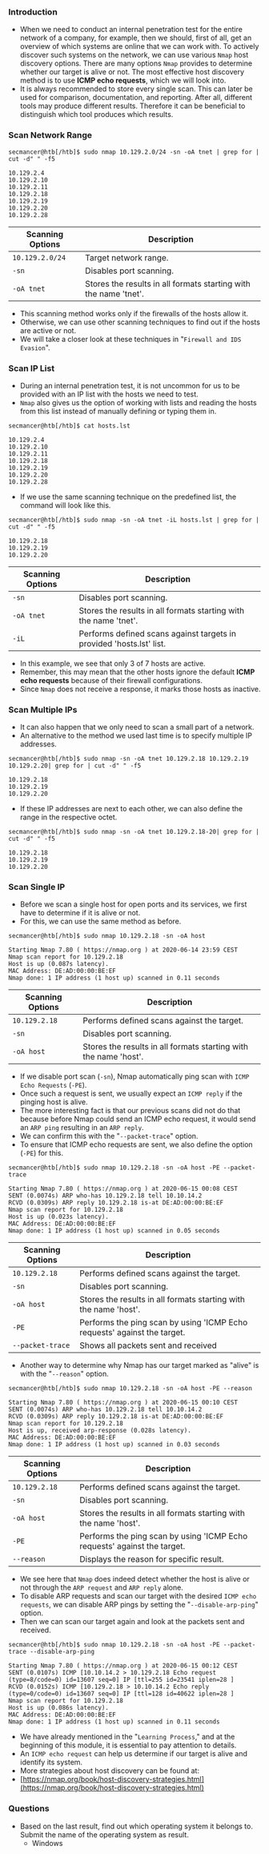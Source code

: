 ### Introduction
- When we need to conduct an internal penetration test for the entire network of a company, for example, then we should, first of all, get an overview of which systems are online that we can work with. To actively discover such systems on the network, we can use various `Nmap` host discovery options. There are many options `Nmap` provides to determine whether our target is alive or not. The most effective host discovery method is to use **ICMP echo requests**, which we will look into.
- It is always recommended to store every single scan. This can later be used for comparison, documentation, and reporting. After all, different tools may produce different results. Therefore it can be beneficial to distinguish which tool produces which results.

### Scan Network Range
```shell-session
secmancer@htb[/htb]$ sudo nmap 10.129.2.0/24 -sn -oA tnet | grep for | cut -d" " -f5

10.129.2.4
10.129.2.10
10.129.2.11
10.129.2.18
10.129.2.19
10.129.2.20
10.129.2.28
```

| **Scanning Options** | **Description** |
| --- | --- |
| `10.129.2.0/24` | Target network range. |
| `-sn` | Disables port scanning. |
| `-oA tnet` | Stores the results in all formats starting with the name 'tnet'. |

- This scanning method works only if the firewalls of the hosts allow it. 
- Otherwise, we can use other scanning techniques to find out if the hosts are active or not. 
- We will take a closer look at these techniques in "`Firewall and IDS Evasion`".



### Scan IP List
- During an internal penetration test, it is not uncommon for us to be provided with an IP list with the hosts we need to test.
- `Nmap` also gives us the option of working with lists and reading the hosts from this list instead of manually defining or typing them in.
```shell-session
secmancer@htb[/htb]$ cat hosts.lst

10.129.2.4
10.129.2.10
10.129.2.11
10.129.2.18
10.129.2.19
10.129.2.20
10.129.2.28
```
- If we use the same scanning technique on the predefined list, the command will look like this.
```shell-session
secmancer@htb[/htb]$ sudo nmap -sn -oA tnet -iL hosts.lst | grep for | cut -d" " -f5

10.129.2.18
10.129.2.19
10.129.2.20
```

| **Scanning Options** | **Description** |
| --- | --- |
| `-sn` | Disables port scanning. |
| `-oA tnet` | Stores the results in all formats starting with the name 'tnet'. |
| `-iL` | Performs defined scans against targets in provided 'hosts.lst' list. |

- In this example, we see that only 3 of 7 hosts are active. 
- Remember, this may mean that the other hosts ignore the default **ICMP echo requests** because of their firewall configurations. 
- Since `Nmap` does not receive a response, it marks those hosts as inactive.



### Scan Multiple IPs
- It can also happen that we only need to scan a small part of a network. 
- An alternative to the method we used last time is to specify multiple IP addresses.
```shell-session
secmancer@htb[/htb]$ sudo nmap -sn -oA tnet 10.129.2.18 10.129.2.19 10.129.2.20| grep for | cut -d" " -f5

10.129.2.18
10.129.2.19
10.129.2.20
```
- If these IP addresses are next to each other, we can also define the range in the respective octet.
```shell-session
secmancer@htb[/htb]$ sudo nmap -sn -oA tnet 10.129.2.18-20| grep for | cut -d" " -f5

10.129.2.18
10.129.2.19
10.129.2.20
```



### Scan Single IP
- Before we scan a single host for open ports and its services, we first have to determine if it is alive or not. 
- For this, we can use the same method as before.
```shell-session
secmancer@htb[/htb]$ sudo nmap 10.129.2.18 -sn -oA host 

Starting Nmap 7.80 ( https://nmap.org ) at 2020-06-14 23:59 CEST
Nmap scan report for 10.129.2.18
Host is up (0.087s latency).
MAC Address: DE:AD:00:00:BE:EF
Nmap done: 1 IP address (1 host up) scanned in 0.11 seconds
```

| **Scanning Options** | **Description** |
| --- | --- |
| `10.129.2.18` | Performs defined scans against the target. |
| `-sn` | Disables port scanning. |
| `-oA host` | Stores the results in all formats starting with the name 'host'. |

- If we disable port scan (`-sn`), Nmap automatically ping scan with `ICMP Echo Requests` (`-PE`). 
- Once such a request is sent, we usually expect an `ICMP reply` if the pinging host is alive. 
- The more interesting fact is that our previous scans did not do that because before Nmap could send an ICMP echo request, it would send an `ARP ping` resulting in an `ARP reply`. 
- We can confirm this with the "`--packet-trace`" option. 
- To ensure that ICMP echo requests are sent, we also define the option (`-PE`) for this.
```shell-session
secmancer@htb[/htb]$ sudo nmap 10.129.2.18 -sn -oA host -PE --packet-trace 

Starting Nmap 7.80 ( https://nmap.org ) at 2020-06-15 00:08 CEST
SENT (0.0074s) ARP who-has 10.129.2.18 tell 10.10.14.2
RCVD (0.0309s) ARP reply 10.129.2.18 is-at DE:AD:00:00:BE:EF
Nmap scan report for 10.129.2.18
Host is up (0.023s latency).
MAC Address: DE:AD:00:00:BE:EF
Nmap done: 1 IP address (1 host up) scanned in 0.05 seconds
```

| **Scanning Options** | **Description** |
| --- | --- |
| `10.129.2.18` | Performs defined scans against the target. |
| `-sn` | Disables port scanning. |
| `-oA host` | Stores the results in all formats starting with the name 'host'. |
| `-PE` | Performs the ping scan by using 'ICMP Echo requests' against the target. |
| `--packet-trace` | Shows all packets sent and received |

-  Another way to determine why Nmap has our target marked as "alive" is with the "`--reason`" option.
```shell-session
secmancer@htb[/htb]$ sudo nmap 10.129.2.18 -sn -oA host -PE --reason 

Starting Nmap 7.80 ( https://nmap.org ) at 2020-06-15 00:10 CEST
SENT (0.0074s) ARP who-has 10.129.2.18 tell 10.10.14.2
RCVD (0.0309s) ARP reply 10.129.2.18 is-at DE:AD:00:00:BE:EF
Nmap scan report for 10.129.2.18
Host is up, received arp-response (0.028s latency).
MAC Address: DE:AD:00:00:BE:EF
Nmap done: 1 IP address (1 host up) scanned in 0.03 seconds
```

| **Scanning Options** | **Description**                                                          |
| -------------------- | ------------------------------------------------------------------------ |
| `10.129.2.18`        | Performs defined scans against the target.                               |
| `-sn`                | Disables port scanning.                                                  |
| `-oA host`           | Stores the results in all formats starting with the name 'host'.         |
| `-PE`                | Performs the ping scan by using 'ICMP Echo requests' against the target. |
| `--reason`           | Displays the reason for specific result.                                 |

- We see here that `Nmap` does indeed detect whether the host is alive or not through the `ARP request` and `ARP reply` alone. 
- To disable ARP requests and scan our target with the desired `ICMP echo requests`, we can disable ARP pings by setting the "`--disable-arp-ping`" option. 
- Then we can scan our target again and look at the packets sent and received.
```shell-session
secmancer@htb[/htb]$ sudo nmap 10.129.2.18 -sn -oA host -PE --packet-trace --disable-arp-ping 

Starting Nmap 7.80 ( https://nmap.org ) at 2020-06-15 00:12 CEST
SENT (0.0107s) ICMP [10.10.14.2 > 10.129.2.18 Echo request (type=8/code=0) id=13607 seq=0] IP [ttl=255 id=23541 iplen=28 ]
RCVD (0.0152s) ICMP [10.129.2.18 > 10.10.14.2 Echo reply (type=0/code=0) id=13607 seq=0] IP [ttl=128 id=40622 iplen=28 ]
Nmap scan report for 10.129.2.18
Host is up (0.086s latency).
MAC Address: DE:AD:00:00:BE:EF
Nmap done: 1 IP address (1 host up) scanned in 0.11 seconds
```
- We have already mentioned in the "`Learning Process`," and at the beginning of this module, it is essential to pay attention to details. 
- An `ICMP echo request` can help us determine if our target is alive and identify its system. 
- More strategies about host discovery can be found at:
- [https://nmap.org/book/host-discovery-strategies.html](https://nmap.org/book/host-discovery-strategies.html)



### Questions
- Based on the last result, find out which operating system it belongs to. Submit the name of the operating system as result.
	- Windows